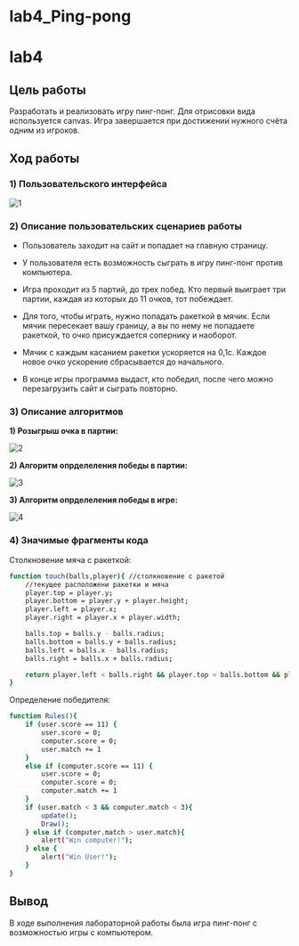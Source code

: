 # lab4_Ping-pong
# lab4
## Цель работы
Разработать и реализовать игру пинг-понг. Для отрисовки вида используется canvas. Игра завершается при достижении нужного счёта одним из игроков.

## Ход работы

### 1) Пользовательского интерфейса

![1](https://user-images.githubusercontent.com/116270845/212758452-d131b114-e838-44d8-936a-18ae95419b72.png)


### 2) Описание пользовательских сценариев работы
- Пользователь заходит на сайт и попадает на главную страницу. 

- У пользователя есть возможность сыграть в игру пинг-понг против компьютера. 

- Игра проходит из 5 партий, до трех побед. Кто первый выиграет три партии, каждая из которых до 11 очков, тот побеждает.

- Для того, чтобы играть, нужно попадать ракеткой в мячик. Если мячик пересекает вашу границу, а вы по нему не попадаете ракеткой, то очко присуждается сопернику и наоборот. 

- Мячик с каждым касанием ракетки ускоряется на 0,1с. Каждое новое очко ускорение сбрасывается до начального.

- В конце игры программа выдаст, кто победил, после чего можно перезагрузить сайт и сыграть повторно.
### 3) Описание алгоритмов

**1) Розыгрыш очка в партии:**

![2](https://user-images.githubusercontent.com/116270845/212758620-8b682511-eed7-4bf7-848a-0bbb5f0da860.png)


**2) Алгоритм опрделеления победы в партии:**

![3](https://user-images.githubusercontent.com/116270845/212758702-f68e6980-1988-4987-acdd-d88e471c6bd2.png)


**3) Алгоритм опрделеления победы в игре:**

![4](https://user-images.githubusercontent.com/116270845/212758765-ab4a6b45-d605-4f1b-8eaa-b507c70458ec.png)


### 4) Значимые фрагменты кода

Столкновение мяча с ракеткой: 
```sh
function touch(balls,player){ //столкновение с ракетой
    //текущее расположени ракетки и мяча
    player.top = player.y;
    player.bottom = player.y + player.height;
    player.left = player.x;
    player.right = player.x + player.width;

    balls.top = balls.y - balls.radius;
    balls.bottom = balls.y + balls.radius;
    balls.left = balls.x - balls.radius;
    balls.right = balls.x + balls.radius;

    return player.left < balls.right && player.top < balls.bottom && player.right > balls.left && player.bottom > balls.top;
}
```

Определение победителя:
```sh
function Rules(){ 
	if (user.score == 11) {
		user.score = 0;
		computer.score = 0;
		user.match += 1
	}
	else if (computer.score == 11) {
		user.score = 0;
		computer.score = 0;
		computer.match += 1
	}
    if (user.match < 3 && computer.match < 3){
        update();
        Draw();
    } else if (computer.match > user.match){
        alert("Win computer!");
    } else {
        alert("Win User!");
    }
}
```
## Вывод
В ходе выполнения лабораторной работы была игра пинг-понг с возможностью игры с компьютером.
